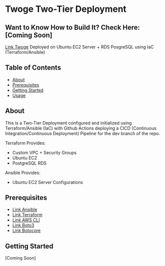# Twoge Two-Tier Deployment
## Want to Know How to Build It? Check Here: [Coming Soon]

[Link Twoge](https://github.com/chandradeoarya/twoge/tree/master) Deployed on Ubuntu EC2 Server + RDS PosgreSQL using IaC (Terraform/Ansible)

## Table of Contents

- [About](#about)
- [Prerequisites](#prerequisites)
- [Getting Started](#getting-started)
- [Usage](#usage)

## About

This is a Two-Tier Deployment configured and initialized using Terraform/Ansible (IaC) with Github Actions deploying a CICD (Continuous Integration/Continuous Deployment) Pipeline for the dev branch of the repo.

Terraform Provides:

- Custom VPC + Security Groups
- Ubuntu EC2
- PostgreSQL RDS

Ansible Provides:

- Ubuntu EC2 Server Configurations

## Prerequisites

- [Link Ansible](https://docs.ansible.com/ansible/latest/installation_guide/intro_installation.html)
- [Link Terraform](https://developer.hashicorp.com/terraform/tutorials/aws-get-started/install-cli)
- [Link AWS CLI](https://docs.aws.amazon.com/cli/latest/userguide/getting-started-install.html)
- [Link Boto3](https://pypi.org/project/boto3/)
- [Link Botocore](https://pypi.org/project/botocore/)


## Getting Started

[Coming Soon]